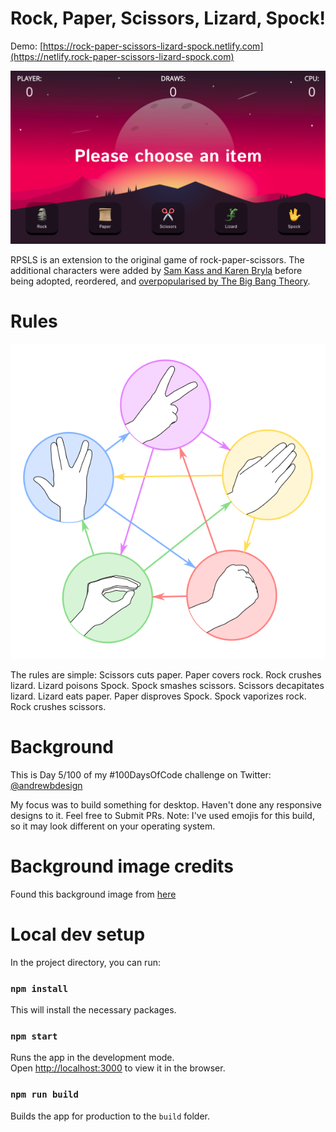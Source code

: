 # Rock, Paper, Scissors, Lizard, Spock!
Demo: [https://rock-paper-scissors-lizard-spock.netlify.com](https://netlify.rock-paper-scissors-lizard-spock.com)

![](images/screenshot.png)

RPSLS is an extension to the original game of rock-paper-scissors. The additional characters were added by [Sam Kass and Karen Bryla](http://www.samkass.com/theories/RPSSL.html) before being adopted, reordered, and [overpopularised by The Big Bang Theory](http://bigbangtheory.wikia.com/wiki/Rock_Paper_Scissors_Lizard_Spock).

# Rules
![](images/RPSLS.png)

The rules are simple: Scissors cuts paper. Paper covers rock. Rock crushes lizard. Lizard poisons Spock. Spock smashes scissors. Scissors decapitates lizard. Lizard eats paper. Paper disproves Spock. Spock vaporizes rock. Rock crushes scissors.

# Background
This is Day 5/100 of my #100DaysOfCode challenge on Twitter: [@andrewbdesign](https://twitter.com/andrewbdesign)

My focus was to build something for desktop. Haven't done any responsive designs to it. Feel free to Submit PRs. 
Note: I've used emojis for this build, so it may look different on your operating system.

# Background image credits
Found this background image from [here](https://swapnilrane24.itch.io/night-background-2)

# Local dev setup
In the project directory, you can run:

### `npm install`

This will install the necessary packages.

### `npm start`

Runs the app in the development mode.<br />
Open [http://localhost:3000](http://localhost:3000) to view it in the browser.

### `npm run build`

Builds the app for production to the `build` folder.<br />
